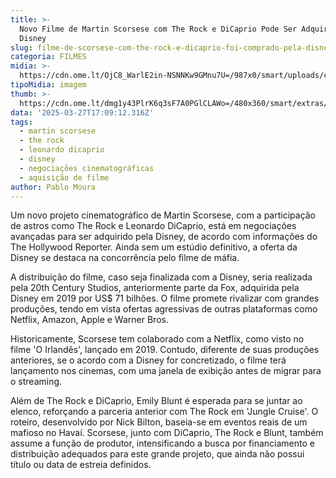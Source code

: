 ```yaml
---
title: >-
  Novo Filme de Martin Scorsese com The Rock e DiCaprio Pode Ser Adquirido pela
  Disney
slug: filme-de-scorsese-com-the-rock-e-dicaprio-foi-comprado-pela-disney-diz-site
categoria: FILMES
midia: >-
  https://cdn.ome.lt/OjC8_WarlE2in-NSNNKw9GMnu7U=/987x0/smart/uploads/conteudo/fotos/OMELETE_CAPA_-_2025-03-27T134420.310.png
tipoMidia: imagem
thumb: >-
  https://cdn.ome.lt/dmg1y43PlrK6q3sF7A0PGlCLAWo=/480x360/smart/extras/conteudos/omelete_THUMB_-_2025-03-27T134359.079.png
data: '2025-03-27T17:09:12.316Z'
tags:
  - martin scorsese
  - the rock
  - leonardo dicaprio
  - disney
  - negociações cinematográficas
  - aquisição de filme
author: Pablo Moura
---
```


Um novo projeto cinematográfico de Martin Scorsese, com a participação de astros como The Rock e Leonardo DiCaprio, está em negociações avançadas para ser adquirido pela Disney, de acordo com informações do The Hollywood Reporter. Ainda sem um estúdio definitivo, a oferta da Disney se destaca na concorrência pelo filme de máfia.

A distribuição do filme, caso seja finalizada com a Disney, seria realizada pela 20th Century Studios, anteriormente parte da Fox, adquirida pela Disney em 2019 por US$ 71 bilhões. O filme promete rivalizar com grandes produções, tendo em vista ofertas agressivas de outras plataformas como Netflix, Amazon, Apple e Warner Bros.

Historicamente, Scorsese tem colaborado com a Netflix, como visto no filme 'O Irlandês', lançado em 2019. Contudo, diferente de suas produções anteriores, se o acordo com a Disney for concretizado, o filme terá lançamento nos cinemas, com uma janela de exibição antes de migrar para o streaming.

Além de The Rock e DiCaprio, Emily Blunt é esperada para se juntar ao elenco, reforçando a parceria anterior com The Rock em 'Jungle Cruise'. O roteiro, desenvolvido por Nick Bilton, baseia-se em eventos reais de um mafioso no Havaí. Scorsese, junto com DiCaprio, The Rock e Blunt, também assume a função de produtor, intensificando a busca por financiamento e distribuição adequados para este grande projeto, que ainda não possui título ou data de estreia definidos.
